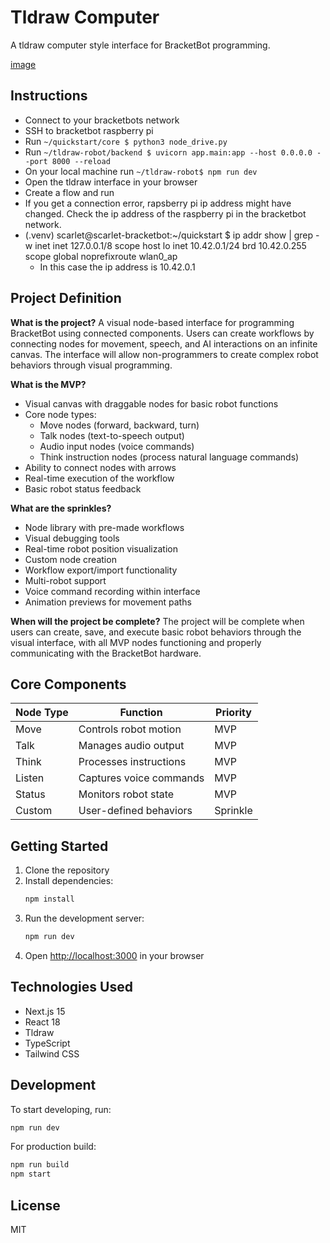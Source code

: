 # Tldraw Computer

A tldraw computer style interface for BracketBot programming.

[image](https://github.com/user-attachments/assets/d1221731-34e5-46aa-abfa-57f29ff3245a)


## Instructions
- Connect to your bracketbots network
- SSH to bracketbot raspberry pi
- Run `~/quickstart/core $ python3 node_drive.py`
- Run  `~/tldraw-robot/backend $ uvicorn app.main:app --host 0.0.0.0 --port 8000 --reload`
- On your local machine run `~/tldraw-robot$ npm run dev`
- Open the tldraw interface in your browser
- Create a flow and run
- If you get a connection error, rapsberry pi ip address might have changed. Check the ip address of the raspberry pi in the bracketbot network.
- (.venv) scarlet@scarlet-bracketbot:~/quickstart $ ip addr show | grep -w inet
    inet 127.0.0.1/8 scope host lo
    inet 10.42.0.1/24 brd 10.42.0.255 scope global noprefixroute wlan0_ap
    - In this case the ip address is 10.42.0.1



## Project Definition

**What is the project?**
A visual node-based interface for programming BracketBot using connected components. Users can create workflows by connecting nodes for movement, speech, and AI interactions on an infinite canvas. The interface will allow non-programmers to create complex robot behaviors through visual programming.

**What is the MVP?**
- Visual canvas with draggable nodes for basic robot functions
- Core node types:
  - Move nodes (forward, backward, turn)
  - Talk nodes (text-to-speech output)
  - Audio input nodes (voice commands)
  - Think instruction nodes (process natural language commands)
- Ability to connect nodes with arrows
- Real-time execution of the workflow
- Basic robot status feedback

**What are the sprinkles?**
- Node library with pre-made workflows
- Visual debugging tools
- Real-time robot position visualization
- Custom node creation
- Workflow export/import functionality
- Multi-robot support
- Voice command recording within interface
- Animation previews for movement paths

**When will the project be complete?**
The project will be complete when users can create, save, and execute basic robot behaviors through the visual interface, with all MVP nodes functioning and properly communicating with the BracketBot hardware.

## Core Components

| Node Type | Function | Priority |
|-----------|----------|-----------|
| Move | Controls robot motion | MVP |
| Talk | Manages audio output | MVP |
| Think | Processes instructions | MVP |
| Listen | Captures voice commands | MVP |
| Status | Monitors robot state | MVP |
| Custom | User-defined behaviors | Sprinkle |

## Getting Started

1. Clone the repository
2. Install dependencies:
   ```bash
   npm install
   ```
3. Run the development server:
   ```bash
   npm run dev
   ```
4. Open [http://localhost:3000](http://localhost:3000) in your browser

## Technologies Used

- Next.js 15
- React 18
- Tldraw
- TypeScript
- Tailwind CSS

## Development

To start developing, run:

```bash
npm run dev
```

For production build:

```bash
npm run build
npm start
```

## License

MIT
